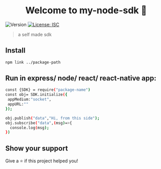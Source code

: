 <h1 align="center">Welcome to my-node-sdk 👋</h1>
<p>
  <img alt="Version" src="https://img.shields.io/badge/version-1.0.15-blue.svg?cacheSeconds=2592000" />
  <a href="#" target="_blank">
    <img alt="License: ISC" src="https://img.shields.io/badge/License-ISC-yellow.svg" />
  </a>
</p>

> a self made sdk

## Install

```sh
npm link ../package-path
```

## Run in express/ node/ react/ react-native app:

```sh
const {SDK} = require("package-name")
const obj= SDK.initialize({
 appMedium:"socket",
 appURL:""
});

obj.publish("data","Hi, from this side");
obj.subscribe("data",(msg)=>{
  console.log(msg);
})
```



## Show your support
Give a ⭐️ if this project helped you!
